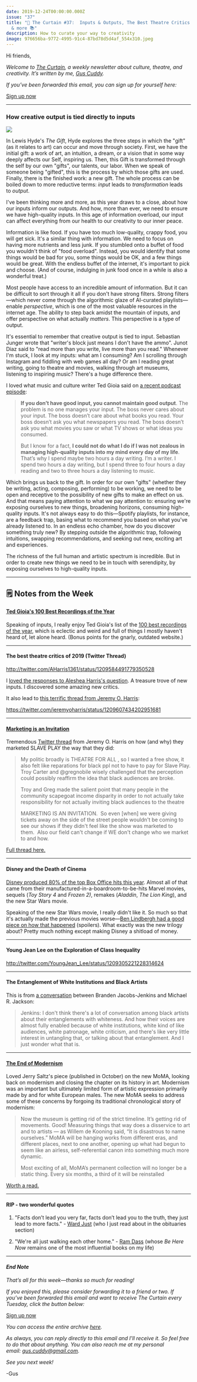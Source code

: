 ```yaml
---
date: 2019-12-24T00:00:00.000Z
issue: "37"
title: "🎄 The Curtain #37:  Inputs & Outputs, The Best Theatre Critics of 2019,
  & more 📚"
description: How to curate your way to creativity
image: 976656ba-9772-4995-91c4-87bd78d5d4af_554x310.jpeg
---
```



Hi friends,

_Welcome to [The Curtain](https://guscuddy.substack.com/archive), a weekly newsletter about culture, theatre, and creativity. It’s written by me, [Gus Cuddy](http://guscuddy.com/)._

_If you’ve been forwarded this email, you can sign up for yourself here:_

[Sign up now](https://guscuddy.substack.com/subscribe?)

---

### How creative output is tied directly to inputs

 ![](./976656ba-9772-4995-91c4-87bd78d5d4af_554x310.jpeg)

In Lewis Hyde's _The Gift_, Hyde explores the three steps in which the "gift" (as it relates to art) can occur and move through society. First, we have the initial gift: a work of art, an intuition, a dream, or a vision that in some way deeply affects our Self, inspiring us. Then, this Gift is transformed through the self by our own "gifts", our talents, our labor. When we speak of someone being "gifted", this is the process by which those gifts are used. Finally, there is the finished work: a new gift. The whole process can be boiled down to more reductive terms: _input_ leads to _transformation_ leads to _output_. 

I've been thinking more and more, as this year draws to a close, about how our inputs inform our outputs. And how, more than ever, we need to ensure we have high-quality inputs. In this age of information overload, our input can affect everything from our health to our creativity to our inner peace.

Information is like food. If you have too much low-quality, crappy food, you will get sick. It's a similar thing with information. We need to focus on having more nutrients and less junk. If you stumbled onto a buffet of food you wouldn't think of "food overload". Instead, you would identify that some things would be bad for you, some things would be OK, and a few things would be great. With the endless buffet of the internet, it's important to pick and choose. (And of course, indulging in junk food once in a while is also a wonderful treat.)

Most people have access to an incredible amount of information. But it can be difficult to sort through it all if you don't have strong filters. Strong filters—which never come through the algorithmic glaze of AI-curated playlists—enable _perspective_, which is one of the most valuable resources in the internet age. The ability to step back amidst the mountain of inputs, and offer perspective on what actually _matters_. This perspective is a type of output.

It's essential to remember that creative output is tied to input. Sebastian Junger wrote that "writer's block just means I don't have the ammo". Junot Diaz said to "read more than you write, live more than you read." Whenever I'm stuck, I look at my inputs: what am I consuming? Am I scrolling through Instagram and fiddling with web games all day? Or am I reading great writing, going to theatre and movies, walking through art museums, listening to inspiring music? There's a huge difference there.

I loved what music and culture writer Ted Gioia said on [a recent podcast episode](https://conversationswithtyler.com/episodes/ted-gioia/):

> **If you don’t have good input, you cannot maintain good output**. The problem is no one manages your input. The boss never cares about your input. The boss doesn’t care about what books you read. Your boss doesn’t ask you what newspapers you read. The boss doesn’t ask you what movies you saw or what TV shows or what ideas you consumed.
> 
> But I know for a fact, **I could not do what I do if I was not zealous in managing high-quality inputs into my mind every day of my life**. That’s why I spend maybe two hours a day writing. I’m a writer. I spend two hours a day writing, but I spend three to four hours a day reading and two to three hours a day listening to music.

Which brings us back to the gift. In order for our own "gifts" (whether they be writing, acting, composing, performing) to be working, we need to be open and receptive to the possibility of new gifts to make an effect on us. And that means paying attention to what we pay attention to: ensuring we're exposing ourselves to new things, broadening horizons, consuming high-quality inputs. It's not always easy to do this—Spotify playlists, for instance, are a feedback trap, basing what to recommend you based on what you've already listened to. In an endless echo chamber, how do you discover something truly new? By stepping outside the algorithmic trap, following intuitions, swapping recommendations, and seeking out new, exciting art and experiences. 

The richness of the full human and artistic spectrum is incredible. But in order to create new things we need to be in touch with serendipity, by exposing ourselves to high-quality inputs.

---

## 🗒 Notes from the Week

#### **[Ted Gioia's 100 Best Recordings of the Year](http://tedgioia.com/bestalbumsof2019.html)**

Speaking of inputs, I really enjoy Ted Gioia's list of the [100 best recordings of the year](http://tedgioia.com/bestalbumsof2019.html), which is eclectic and weird and full of things I mostly haven't heard of, let alone heard. (Bonus points for the gnarly, outdated website.)

---

#### **The best theatre critics of 2019 (Twitter Thread)**

http://twitter.com/AHarris1361/status/1209584491779350528

I [loved the responses to Aleshea Harris's question](https://twitter.com/AHarris1361/status/1209584491779350528). A treasure trove of new inputs. I discovered some amazing new critics.

It also lead to [this terrific thread from Jeremy O. Harris](https://twitter.com/jeremyoharris/status/1209607434202951681):

https://twitter.com/jeremyoharris/status/1209607434202951681

---

#### **[Marketing is an Invitation](https://twitter.com/jeremyoharris/status/1209202352600862720)**

Tremendous [Twitter thread](https://twitter.com/jeremyoharris/status/1209202352600862720) from Jeremy O. Harris on how (and why) they marketed SLAVE PLAY the way that they did:

> My politic broadly is THEATRE FOR ALL , so I wanted a free show, it also felt like reparations for black ppl not to have to pay for Slave Play. Troy Carter and @gregnobile wisely challenged that the perception could possibly reaffirm the idea that black audiences are broke.
> 
> Troy and Greg made the salient point that many people in the community scapegoat income disparity in order to not actually take responsibility for not actually inviting black audiences to the theatre
> 
> MARKETING IS AN INVITATION.  So even \[when\] we were giving tickets away on the side of the street people wouldn't be coming to see our shows if they didn't feel like the show was marketed to them.  Also our field can't change if WE don't change who we market to and how.

[Full thread here.](https://twitter.com/jeremyoharris/status/1209202352600862720)

---

#### **Disney and the Death of Cinema**

[Disney produced 80% of the top Box Office hits this year](https://www.theverge.com/2019/12/23/21034937/disney-star-wars-box-office-2019-marvel-pixar-star-wars-avengers-lion-king-frozen). Almost all of that came from their manufactured-in-a-boardroom-to-be-hits Marvel movies, sequels (_Toy Story 4_ and _Frozen 2)_, remakes (_Aladdin_, _The Lion King_), and the new Star Wars movie.

Speaking of the new Star Wars movie, I really didn't like it. So much so that it's actually made the previous movies worse—[Ben Lindbergh had a good piece on how that happened](https://www.theringer.com/movies/2019/12/20/21031442/star-wars-rise-of-skywalker-review-saga-ending) (spoilers). What exactly was the new trilogy about? Pretty much nothing except making Disney a shitload of money.

---

#### **Young Jean Lee on the Exploration of Class Inequality**

http://twitter.com/YoungJean_Lee/status/1209305221228314624

---

#### **The Entanglement of White Institutions and Black Artists**

This is from [a conversation](https://brooklynrail.org/2019/06/theater/In-Dialogue-Inner-Life-Out-Loud-A-Strange-Loop) between Branden Jacobs-Jenkins and Michael R. Jackson:

> Jenkins: I don't think there's a lot of conversation among black artists about their entanglements with whiteness. And how their voices are almost fully enabled because of white institutions, white kind of like audiences, white patronage, white criticism, and there's like very little interest in untangling that, or talking about that entanglement. And I just wonder what that is.

---

#### **[The End of Modernism](https://www.vulture.com/2019/10/jerry-saltz-new-moma-modernism.html)**

Loved Jerry Saltz's piece (published in October) on the new MoMA, looking back on modernism and closing the chapter on its history in art. Modernism was an important but ultimately limited form of artistic expression primarily made by and for white European males. The new MoMA seeks to address some of these concerns by forgoing its traditional chronological story of modernism:

> Now the museum is getting rid of the strict timeline. It’s getting rid of movements. Good! Measuring things that way does a disservice to art and to artists — as Willem de Kooning said, “It is disastrous to name ourselves.” MoMA will be hanging works from different eras, and different places, next to one another, opening up what had begun to seem like an airless, self-referential canon into something much more dynamic.
> 
> Most exciting of all, MoMA’s permanent collection will no longer be a static thing. Every six months, a third of it will be reinstalled

[Worth a read.](https://www.vulture.com/2019/10/jerry-saltz-new-moma-modernism.html)

---

#### **RIP - two wonderful quotes**

1.  "Facts don’t lead you very far, facts don’t lead you to the truth, they just lead to more facts." - [Ward Just](https://www.nytimes.com/2019/12/20/books/ward-just-dead.html) (who I just read about in the obituaries section)
    
2.  "We're all just walking each other home." - [Ram Dass](https://www.nytimes.com/2019/12/23/obituaries/baba-ram-dass-richard-alpert-dead.html) (whose _Be Here Now_ remains one of the most influential books on my life)
    

---

#### _**End Note**_

_That’s all for this week—thanks so much for reading!_

_If you enjoyed this, please consider forwarding it to a friend or two. If you’ve been forwarded this email and want to receive The Curtain every Tuesday, click the button below:_

[Sign up now](https://guscuddy.substack.com/subscribe?)

_You can access the entire archive [here](https://guscuddy.substack.com/archive?utm_source=menu-dropdown)._

_As always, you can reply directly to this email and I’ll receive it. So feel free to do that about anything. You can also reach me at my personal email: [gus.cuddy@gmail.com](mailto:gus.cuddy@gmail.com)._

_See you next week!_

\-Gus